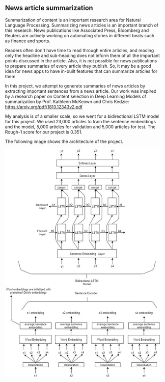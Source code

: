 ## News article summarization

Summarization of content is an important research area for Natural Language Processing. Summarizing news articles is an important branch of this research. News publications like Associated Press, Bloomberg and Reuters are actively working on automating stories in different beats such as finance and sports.  

Readers often don't have time to read through entire articles, and reading only the headline and sub-heading does not inform them of all the important points discussed in the article. Also, it is not possible for news publications to prepare summaries of every article they publish. So, it may be a good idea for news apps to have in-built features that can summarize articles for them.

In this project, we attempt to generate summaries of news articles by extracting important sentences from a news article. Our work was inspired by a research paper on Content selection in Deep Learning Models of summarization by Prof. Kathleen McKeown and Chris Kedzie:
https://arxiv.org/pdf/1810.12343v2.pdf

My analysis is of a smaller scale, so we went for a bidirectional LSTM model for this project. We used 23,000 articles to train the sentence embeddings and the model, 5,000 articles for validation and 5,000 articles for test. The Rough-1 score for our project is 0.351.

The following image shows the architecture of the project.

![Architecture](model_diag.jpg)
